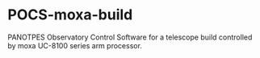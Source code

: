 # POCS-moxa-build
PANOTPES Observatory Control Software for a telescope build controlled by moxa UC-8100 series arm processor.
